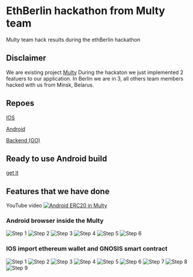 # EthBerlin hackathon from Multy team
Multy team hack results during the ethBerlin hackathon

## Disclaimer

We are existing project [Multy](http://multy.io)
During the hackaton we just implemented 2 featuers to our application.
In Berlin we are in 3, all others team members hacked with us from Minsk, Belarus.




## Repoes

[IOS](https://github.com/Multy-io/Multy-IOS/tree/HackathonETH)

[Android](https://github.com/Multy-io/Multy-Android/tree/web3browser)

[Backend (GO)](https://github.com/Multy-io/Multy-back/tree/import-eth-multisig)


## Ready to use Android build
[get it](https://drive.google.com/file/d/1PhiiQLQud3q-kF40bRy8k8wchy7uAZaT/view?usp=sharing)

## Features that we have done
YouTube video
[![Android ERC20 in Multy](https://challengepost-s3-challengepost.netdna-ssl.com/photos/production/software_photos/000/677/710/datas/gallery.jpg)](https://www.youtube.com/watch?v=5yrGMlk2Leg&feature=youtu.be)

### Android browser inside the Multy
![Step 1](https://github.com/Multy-io/ethberlin-multy/blob/master/web3_2-1.png)
![Step 2](https://github.com/Multy-io/ethberlin-multy/blob/master/web3_2-3.png)
![Step 3](https://github.com/Multy-io/ethberlin-multy/blob/master/web3_2-4.png)
![Step 4](https://github.com/Multy-io/ethberlin-multy/blob/master/web3_2-5.png)
![Step 5](https://github.com/Multy-io/ethberlin-multy/blob/master/web3_2-6.png)
![Step 6](https://github.com/Multy-io/ethberlin-multy/blob/master/web3_2-10.png)

### IOS import ethereum wallet and GNOSIS smart contract
![Step 1](https://github.com/Multy-io/ethberlin-multy/blob/master/1.jpg)
![Step 2](https://github.com/Multy-io/ethberlin-multy/blob/master/2.jpg)
![Step 3](https://github.com/Multy-io/ethberlin-multy/blob/master/3.jpg)
![Step 4](https://github.com/Multy-io/ethberlin-multy/blob/master/4.jpg)
![Step 5](https://github.com/Multy-io/ethberlin-multy/blob/master/5.jpg)
![Step 6](https://github.com/Multy-io/ethberlin-multy/blob/master/6.jpg)
![Step 7](https://github.com/Multy-io/ethberlin-multy/blob/master/7.jpg)
![Step 8](https://github.com/Multy-io/ethberlin-multy/blob/master/8.jpg)
![Step 9](https://github.com/Multy-io/ethberlin-multy/blob/master/9.jpg)


